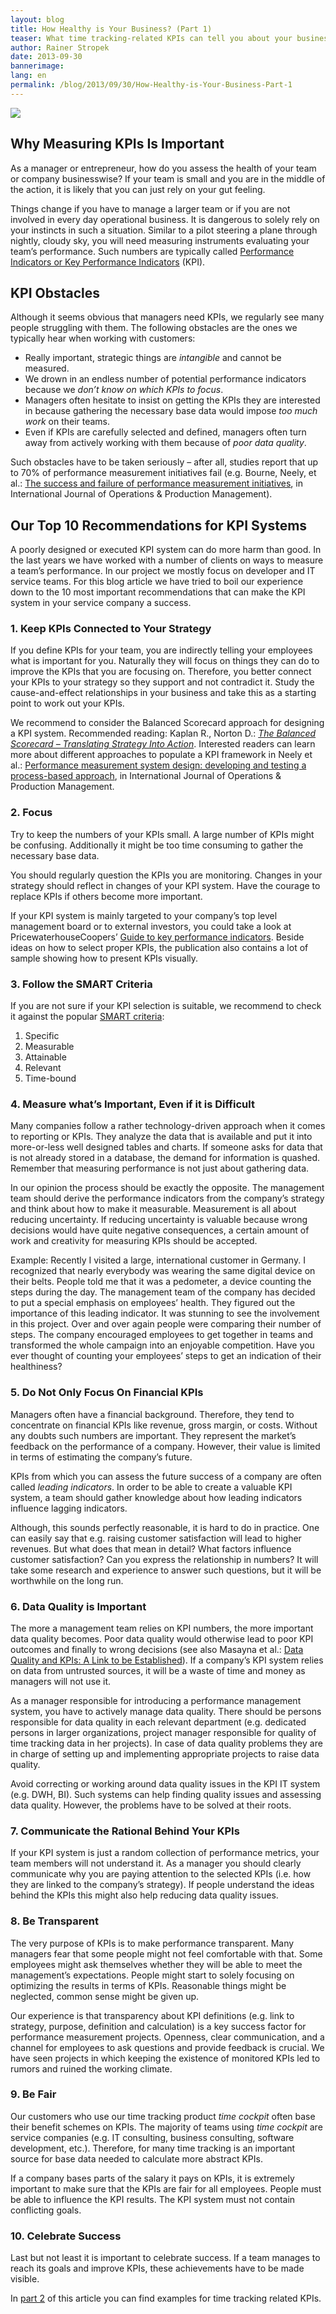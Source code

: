 ```yaml
---
layout: blog
title: How Healthy is Your Business? (Part 1)
teaser: What time tracking-related KPIs can tell you about your business’ healthy - Many companies use KPIs to manage their performance. This first article introduces KPIs. It points out our top 10 tips about how to successfully build a KPI system in your company. In the second part we will show examples of KPIs related to time tracking.
author: Rainer Stropek
date: 2013-09-30
bannerimage: 
lang: en
permalink: /blog/2013/09/30/How-Healthy-is-Your-Business-Part-1
---
```


<p xmlns="http://www.w3.org/1999/xhtml">
  <img src="{{site.baseurl}}/content/images/blog/2013/09/TimeCockpitBreit1.jpg" />
</p><h2 xmlns="http://www.w3.org/1999/xhtml">Why Measuring KPIs Is Important</h2><p xmlns="http://www.w3.org/1999/xhtml">As a manager or entrepreneur, how do you assess the health of your team or company businesswise? If your team is small and you are in the middle of the action, it is likely that you can just rely on your gut feeling.</p><p xmlns="http://www.w3.org/1999/xhtml">Things change if you have to manage a larger team or if you are not involved in every day operational business. It is dangerous to solely rely on your instincts in such a situation. Similar to a pilot steering a plane through nightly, cloudy sky, you will need measuring instruments evaluating your team’s performance. Such numbers are typically called <a href="http://en.wikipedia.org/wiki/Performance_indicator" target="_blank">Performance Indicators or Key Performance Indicators</a> (KPI).</p><h2 xmlns="http://www.w3.org/1999/xhtml">KPI Obstacles</h2><p xmlns="http://www.w3.org/1999/xhtml">Although it seems obvious that managers need KPIs, we regularly see many people struggling with them. The following obstacles are the ones we typically hear when working with customers:</p><ul xmlns="http://www.w3.org/1999/xhtml">
  <li>Really important, strategic things are <em>intangible</em> and cannot be measured.</li>
  <li>We drown in an endless number of potential performance indicators because we <em>don’t know on which KPIs to focus</em>.</li>
  <li>Managers often hesitate to insist on getting the KPIs they are interested in because gathering the necessary base data would impose <em>too much work</em> on their teams.</li>
  <li>Even if KPIs are carefully selected and defined, managers often turn away from actively working with them because of <em>poor data quality</em>.</li>
</ul><p xmlns="http://www.w3.org/1999/xhtml">Such obstacles have to be taken seriously – after all, studies report that up to 70% of performance measurement initiatives fail (e.g. Bourne, Neely, et al.: <a href="http://www.som.cranfield.ac.uk/som/dinamic-content/research/cbp/vol22.pdf" target="_blank">The success and failure of performance measurement initiatives</a>, in International Journal of Operations &amp; Production Management).</p><h2 xmlns="http://www.w3.org/1999/xhtml">Our Top 10 Recommendations for KPI Systems</h2><p xmlns="http://www.w3.org/1999/xhtml">A poorly designed or executed KPI system can do more harm than good. In the last years we have worked with a number of clients on ways to measure a team’s performance. In our project we mostly focus on developer and IT service teams. For this blog article we have tried to boil our experience down to the 10 most important recommendations that can make the KPI system in your service company a success.</p><h3 xmlns="http://www.w3.org/1999/xhtml">1. Keep KPIs Connected to Your Strategy</h3><p xmlns="http://www.w3.org/1999/xhtml">If you define KPIs for your team, you are indirectly telling your employees what is important for you. Naturally they will focus on things they can do to improve the KPIs that you are focusing on. Therefore, you better connect your KPIs to your strategy so they support and not contradict it. Study the cause-and-effect relationships in your business and take this as a starting point to work out your KPIs.</p><p class="showcase" xmlns="http://www.w3.org/1999/xhtml">We recommend to consider the Balanced Scorecard approach for designing a KPI system. Recommended reading: Kaplan R., Norton D.: <a href="http://www.amazon.de/gp/product/0875846513/ref=as_li_ss_tl?ie=UTF8&amp;camp=1638&amp;creative=19454&amp;creativeASIN=0875846513&amp;linkCode=as2&amp;tag=timecockpit-21" target="_blank"><em>The Balanced Scorecard – Translating Strategy Into Action</em></a>. Interested readers can learn more about different approaches to populate a KPI framework in Neely et al.: <a href="http://www.som.cranfield.ac.uk/som/dinamic-content/research/cbp/IJOPM2010.pdf" target="_blank">Performance measurement system design: developing and testing a process-based approach</a>, in International Journal of Operations &amp; Production Management.</p><h3 xmlns="http://www.w3.org/1999/xhtml">2. Focus</h3><p xmlns="http://www.w3.org/1999/xhtml">Try to keep the numbers of your KPIs small. A large number of KPIs might be confusing. Additionally it might be too time consuming to gather the necessary base data.</p><p xmlns="http://www.w3.org/1999/xhtml">You should regularly question the KPIs you are monitoring. Changes in your strategy should reflect in changes of your KPI system. Have the courage to replace KPIs if others become more important.</p><p class="showcase" xmlns="http://www.w3.org/1999/xhtml">If your KPI system is mainly targeted to your company’s top level management board or to external investors, you could take a look at PricewaterhouseCoopers’ <a href="http://www.pwc.com/gx/en/corporate-reporting/assets/pdfs/uk_kpi_guide.pdf" target="_blank">Guide to key performance indicators</a>. Beside ideas on how to select proper KPIs, the publication also contains a lot of sample showing how to present KPIs visually.</p><h3 xmlns="http://www.w3.org/1999/xhtml">3. Follow the SMART Criteria</h3><p xmlns="http://www.w3.org/1999/xhtml">If you are not sure if your KPI selection is suitable, we recommend to check it against the popular <a href="http://en.wikipedia.org/wiki/SMART_criteria" target="_blank">SMART criteria</a>:</p><ol xmlns="http://www.w3.org/1999/xhtml">
  <li>Specific</li>
  <li>Measurable</li>
  <li>Attainable</li>
  <li>Relevant</li>
  <li>Time-bound</li>
</ol><h3 xmlns="http://www.w3.org/1999/xhtml">4. Measure what’s Important, Even if it is Difficult</h3><p xmlns="http://www.w3.org/1999/xhtml">Many companies follow a rather technology-driven approach when it comes to reporting or KPIs. They analyze the data that is available and put it into more-or-less well designed tables and charts. If someone asks for data that is not already stored in a database, the demand for information is quashed. Remember that measuring performance is not just about gathering data.</p><p xmlns="http://www.w3.org/1999/xhtml">In our opinion the process should be exactly the opposite. The management team should derive the performance indicators from the company’s strategy and think about how to make it measurable. Measurement is all about reducing uncertainty. If reducing uncertainty is valuable because wrong decisions would have quite negative consequences, a certain amount of work and creativity for measuring KPIs should be accepted.</p><p class="showcase" xmlns="http://www.w3.org/1999/xhtml">Example: Recently I visited a large, international customer in Germany. I recognized that nearly everybody was wearing the same digital device on their belts. People told me that it was a pedometer, a device counting the steps during the day. The management team of the company has decided to put a special emphasis on employees’ health. They figured out the importance of this leading indicator. It was stunning to see the involvement in this project. Over and over again people were comparing their number of steps. The company encouraged employees to get together in teams and transformed the whole campaign into an enjoyable competition. Have you ever thought of counting your employees’ steps to get an indication of their healthiness?</p><h3 xmlns="http://www.w3.org/1999/xhtml">5. Do Not Only Focus On Financial KPIs</h3><p xmlns="http://www.w3.org/1999/xhtml">Managers often have a financial background. Therefore, they tend to concentrate on financial KPIs like revenue, gross margin, or costs. Without any doubts such numbers are important. They represent the market’s feedback on the performance of a company. However, their value is limited in terms of estimating the company’s future.</p><p xmlns="http://www.w3.org/1999/xhtml">KPIs from which you can assess the future success of a company are often called <em>leading indicators</em>. In order to be able to create a valuable KPI system, a team should gather knowledge about how leading indicators influence lagging indicators.</p><p xmlns="http://www.w3.org/1999/xhtml">Although, this sounds perfectly reasonable, it is hard to do in practice. One can easily say that e.g. raising customer satisfaction will lead to higher revenues. But what does that mean in detail? What factors influence customer satisfaction? Can you express the relationship in numbers? It will take some research and experience to answer such questions, but it will be worthwhile on the long run.</p><h3 xmlns="http://www.w3.org/1999/xhtml">6. Data Quality is Important</h3><p xmlns="http://www.w3.org/1999/xhtml">The more a management team relies on KPI numbers, the more important data quality becomes. Poor data quality would otherwise lead to poor KPI outcomes and finally to wrong decisions (see also Masayna et al.: <a href="http://sim.unisa.edu.au/publications/public/DATA%20QUALITY%20AND%20KPIs%20-%20A%20LINK%20TO%20BE%20ESTABLISHED.pdf" target="_blank">Data Quality and KPIs: A Link to be Established</a>). If a company’s KPI system relies on data from untrusted sources, it will be a waste of time and money as managers will not use it.</p><p xmlns="http://www.w3.org/1999/xhtml">As a manager responsible for introducing a performance management system, you have to actively manage data quality. There should be persons responsible for data quality in each relevant department (e.g. dedicated persons in larger organizations, project manager responsible for quality of time tracking data in her projects). In case of data quality problems they are in charge of setting up and implementing appropriate projects to raise data quality.</p><p xmlns="http://www.w3.org/1999/xhtml">Avoid correcting or working around data quality issues in the KPI IT system (e.g. DWH, BI). Such systems can help finding quality issues and assessing data quality. However, the problems have to be solved at their roots.</p><h3 xmlns="http://www.w3.org/1999/xhtml">7. Communicate the Rational Behind Your KPIs</h3><p xmlns="http://www.w3.org/1999/xhtml">If your KPI system is just a random collection of performance metrics, your team members will not understand it. As a manager you should clearly communicate why you are paying attention to the selected KPIs (i.e. how they are linked to the company’s strategy). If people understand the ideas behind the KPIs this might also help reducing data quality issues.</p><h3 xmlns="http://www.w3.org/1999/xhtml">8. Be Transparent</h3><p xmlns="http://www.w3.org/1999/xhtml">The very purpose of KPIs is to make performance transparent. Many managers fear that some people might not feel comfortable with that. Some employees might ask themselves whether they will be able to meet the management’s expectations. People might start to solely focusing on optimizing the results in terms of KPIs. Reasonable things might be neglected, common sense might be given up.</p><p xmlns="http://www.w3.org/1999/xhtml">Our experience is that transparency about KPI definitions (e.g. link to strategy, purpose, definition and calculation) is a key success factor for performance measurement projects. Openness, clear communication, and a channel for employees to ask questions and provide feedback is crucial. We have seen projects in which keeping the existence of monitored KPIs led to rumors and ruined the working climate.</p><h3 xmlns="http://www.w3.org/1999/xhtml">9. Be Fair</h3><p xmlns="http://www.w3.org/1999/xhtml">Our customers who use our time tracking product <em>time cockpit</em> often base their benefit schemes on KPIs. The majority of teams using <em>time cockpit</em> are service companies (e.g. IT consulting, business consulting, software development, etc.). Therefore, for many time tracking is an important source for base data needed to calculate more abstract KPIs.</p><p xmlns="http://www.w3.org/1999/xhtml">If a company bases parts of the salary it pays on KPIs, it is extremely important to make sure that the KPIs are fair for all employees. People must be able to influence the KPI results. The KPI system must not contain conflicting goals.</p><h3 xmlns="http://www.w3.org/1999/xhtml">10. Celebrate Success</h3><p xmlns="http://www.w3.org/1999/xhtml">Last but not least it is important to celebrate success. If a team manages to reach its goals and improve KPIs, these achievements have to be made visible.</p><p class="showcase" xmlns="http://www.w3.org/1999/xhtml">In <a href="http://www.timecockpit.com/blog/2013/09/30/How-Healthy-is-Your-Business-Part-2">part 2</a> of this article you can find examples for time tracking related KPIs.</p>